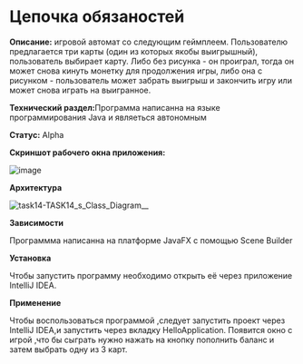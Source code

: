 # Цепочка обязаностей

<b>Описание:</b> игровой автомат со следующим геймплеем.
Пользователю предлагается три карты (один из которых якобы выигрышный), пользователь выбирает карту.
Либо без рисунка - он проиграл, тогда он может снова кинуть монетку для продолжения игры, 
либо она с рисунком -  пользователь может забрать выигрыш и закончить игру или  может снова играть на выигранное.

<p><b>Технический раздел:</b>Программа написанна на языке программирования Java и являеться автономным</p>

<b>Статус:</b> Alpha

<b>Скриншот рабочего окна приложения:</b>

![image](https://user-images.githubusercontent.com/113668685/230317019-99d1fba3-dbee-4dcd-9e92-d46a4cc79357.png)


<b>Архитектура</b>

![task14-__TASK14_s_Class_Diagram____](https://user-images.githubusercontent.com/113668685/230323397-1c173320-bfe8-4d4a-9790-9c7797b03dcf.png)

<b>Зависимости</b>

Программма написанна на платформе JavaFX с помощью Scene Builder

<b>Установка</b>

Чтобы запустить программу необходимо открыть её через приложение IntelliJ IDEA.

<b>Применение</b>

Чтобы воспользоваться программой ,следует запустить проект через IntelliJ IDEA,и запустить через вкладку HelloApplication. Появится окно с игрой ,что бы сыграть нужно нажать на кнопку пополнить баланс и затем выбрать одну из 3 карт.
